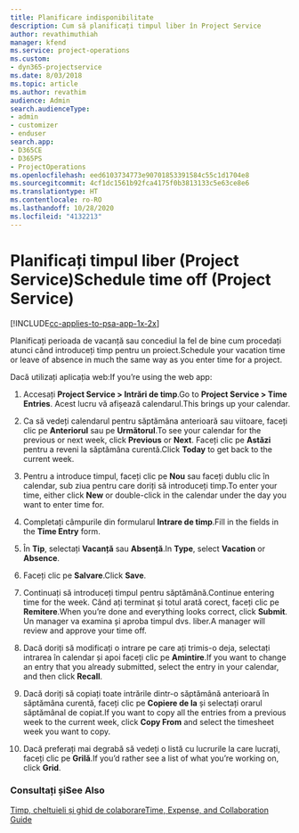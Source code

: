 ```yaml
---
title: Planificare indisponibilitate
description: Cum să planificați timpul liber în Project Service
author: revathimuthiah
manager: kfend
ms.service: project-operations
ms.custom:
- dyn365-projectservice
ms.date: 8/03/2018
ms.topic: article
ms.author: revathim
audience: Admin
search.audienceType:
- admin
- customizer
- enduser
search.app:
- D365CE
- D365PS
- ProjectOperations
ms.openlocfilehash: eed6103734773e90701853391584c55c1d1704e8
ms.sourcegitcommit: 4cf1dc1561b92fca4175f0b3813133c5e63ce8e6
ms.translationtype: HT
ms.contentlocale: ro-RO
ms.lasthandoff: 10/28/2020
ms.locfileid: "4132213"
---
```

# <a name="schedule-time-off-project-service"></a><span data-ttu-id="f0cb1-103">Planificați timpul liber (Project Service)</span><span class="sxs-lookup"><span data-stu-id="f0cb1-103">Schedule time off (Project Service)</span></span>

[!INCLUDE[cc-applies-to-psa-app-1x-2x](../includes/cc-applies-to-psa-app-1x-2x.md)]

<span data-ttu-id="f0cb1-104">Planificați perioada de vacanță sau concediul la fel de bine cum procedați atunci când introduceți timp pentru un proiect.</span><span class="sxs-lookup"><span data-stu-id="f0cb1-104">Schedule your vacation time or leave of absence in much the same way as you enter time for a project.</span></span>  
  
 <span data-ttu-id="f0cb1-105">Dacă utilizați aplicația web:</span><span class="sxs-lookup"><span data-stu-id="f0cb1-105">If you’re using the web app:</span></span>  
  
1.  <span data-ttu-id="f0cb1-106">Accesați **Project Service > Intrări de timp**.</span><span class="sxs-lookup"><span data-stu-id="f0cb1-106">Go to **Project Service > Time Entries**.</span></span> <span data-ttu-id="f0cb1-107">Acest lucru vă afișează calendarul.</span><span class="sxs-lookup"><span data-stu-id="f0cb1-107">This brings up your calendar.</span></span>  
  
2.  <span data-ttu-id="f0cb1-108">Ca să vedeți calendarul pentru săptămâna anterioară sau viitoare, faceți clic pe **Anteriorul** sau pe **Următorul**.</span><span class="sxs-lookup"><span data-stu-id="f0cb1-108">To see your calendar for the previous or next week, click **Previous** or **Next**.</span></span> <span data-ttu-id="f0cb1-109">Faceți clic pe **Astăzi** pentru a reveni la săptămâna curentă.</span><span class="sxs-lookup"><span data-stu-id="f0cb1-109">Click **Today** to get back to the current week.</span></span>  
  
3.  <span data-ttu-id="f0cb1-110">Pentru a introduce timpul, faceți clic pe **Nou** sau faceți dublu clic în calendar, sub ziua pentru care doriți să introduceți timp.</span><span class="sxs-lookup"><span data-stu-id="f0cb1-110">To enter your time, either click **New** or double-click in the calendar under the day you want to enter time for.</span></span>  
  
4.  <span data-ttu-id="f0cb1-111">Completați câmpurile din formularul **Intrare de timp**.</span><span class="sxs-lookup"><span data-stu-id="f0cb1-111">Fill in the fields in the **Time Entry** form.</span></span>  
  
5.  <span data-ttu-id="f0cb1-112">În **Tip**, selectați **Vacanță** sau **Absență**.</span><span class="sxs-lookup"><span data-stu-id="f0cb1-112">In **Type**, select **Vacation** or **Absence**.</span></span>  
  
6.  <span data-ttu-id="f0cb1-113">Faceți clic pe **Salvare**.</span><span class="sxs-lookup"><span data-stu-id="f0cb1-113">Click **Save**.</span></span>  
  
7.  <span data-ttu-id="f0cb1-114">Continuați să introduceți timpul pentru săptămână.</span><span class="sxs-lookup"><span data-stu-id="f0cb1-114">Continue entering time for the week.</span></span> <span data-ttu-id="f0cb1-115">Când ați terminat și totul arată corect, faceți clic pe **Remitere**.</span><span class="sxs-lookup"><span data-stu-id="f0cb1-115">When you’re done and everything looks correct, click **Submit**.</span></span> <span data-ttu-id="f0cb1-116">Un manager va examina și aproba timpul dvs. liber.</span><span class="sxs-lookup"><span data-stu-id="f0cb1-116">A manager will review and approve your time off.</span></span>  
  
8.  <span data-ttu-id="f0cb1-117">Dacă doriți să modificați o intrare pe care ați trimis-o deja, selectați intrarea în calendar și apoi faceți clic pe **Amintire**.</span><span class="sxs-lookup"><span data-stu-id="f0cb1-117">If you want to change an entry that you already submitted, select the entry in your calendar, and then click **Recall**.</span></span>  
  
9. <span data-ttu-id="f0cb1-118">Dacă doriți să copiați toate intrările dintr-o săptămână anterioară în săptămâna curentă, faceți clic pe **Copiere de la** și selectați orarul săptămânal de copiat.</span><span class="sxs-lookup"><span data-stu-id="f0cb1-118">If you want to copy all the entries from a previous week to the current week, click **Copy From** and select the timesheet week you want to copy.</span></span>  
  
10. <span data-ttu-id="f0cb1-119">Dacă preferați mai degrabă să vedeți o listă cu lucrurile la care lucrați, faceți clic pe **Grilă**.</span><span class="sxs-lookup"><span data-stu-id="f0cb1-119">If you’d rather see a list of what you’re working on, click **Grid**.</span></span>  
  
### <a name="see-also"></a><span data-ttu-id="f0cb1-120">Consultați și</span><span class="sxs-lookup"><span data-stu-id="f0cb1-120">See Also</span></span>  
 [<span data-ttu-id="f0cb1-121">Timp, cheltuieli și ghid de colaborare</span><span class="sxs-lookup"><span data-stu-id="f0cb1-121">Time, Expense, and Collaboration Guide</span></span>](../psa/time-expense-collaboration-guide.md)
